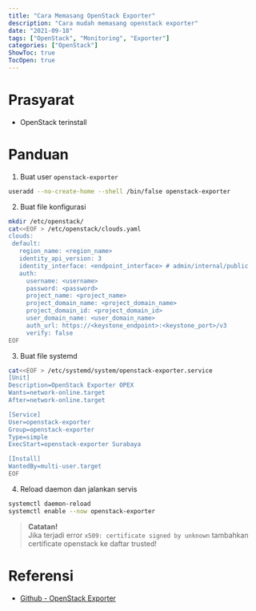 ```yaml
---
title: "Cara Memasang OpenStack Exporter"
description: "Cara mudah memasang openstack exporter"
date: "2021-09-18"
tags: ["OpenStack", "Monitoring", "Exporter"]
categories: ["OpenStack"]
ShowToc: true
TocOpen: true
---
```


# Prasyarat
- OpenStack terinstall

# Panduan
1. Buat user `openstack-exporter`
```bash
useradd --no-create-home --shell /bin/false openstack-exporter
```

2. Buat file konfigurasi
```bash
mkdir /etc/openstack/
cat<<EOF > /etc/openstack/clouds.yaml
clouds:
 default:
   region_name: <region_name>
   identity_api_version: 3
   identity_interface: <endpoint_interface> # admin/internal/public
   auth:
     username: <username>
     password: <password>
     project_name: <project_name>
     project_domain_name: <project_domain_name>
     project_domain_id: <project_domain_id>
     user_domain_name: <user_domain_name>
     auth_url: https://<keystone_endpoint>:<keystone_port>/v3
     verify: false
EOF
```

3. Buat file systemd
```bash
cat<<EOF > /etc/systemd/system/openstack-exporter.service
[Unit]
Description=OpenStack Exporter OPEX
Wants=network-online.target
After=network-online.target

[Service]
User=openstack-exporter
Group=openstack-exporter
Type=simple
ExecStart=openstack-exporter Surabaya

[Install]
WantedBy=multi-user.target
EOF
```

4. Reload daemon dan jalankan servis
```bash
systemctl daemon-reload
systemctl enable --now openstack-exporter
```

> **Catatan!**  
> Jika terjadi error `x509: certificate signed by unknown` tambahkan certificate openstack ke daftar trusted!

# Referensi
- [Github - OpenStack Exporter](https://github.com/openstack-exporter/openstack-exporter)